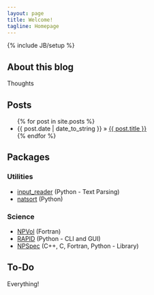 ```yaml
---
layout: page
title: Welcome!
tagline: Homepage
---
```

{% include JB/setup %}

## About this blog

Thoughts
    
## Posts

<ul class="posts">
  {% for post in site.posts %}
    <li><span>{{ post.date | date_to_string }}</span> &raquo; <a href="{{ BASE_PATH }}{{ post.url }}">{{ post.title }}</a></li>
  {% endfor %}
</ul>
    
## Packages

### Utilities

* [input_reader](https://pypi.python.org/pypi/input_reader) (Python - Text Parsing)
* [natsort](https://pypi.python.org/pypi/natsort) (Python)

### Science

* [NPVol](https://github.com/jensengrouppsu/npvol) (Fortran)
* [RAPID](https://github.com/jensengrouppsu/rapid) (Python - CLI and GUI)
* [NPSpec](https://github.com/SethMMorton/NPSpec) (C++, C, Fortran, Python - Library)

## To-Do

Everything!


